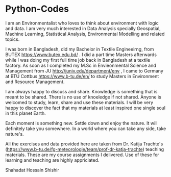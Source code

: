 # Python-Codes

I am an Environmentalist who loves to think about environment with logic and data. I am very much interested in Data Analysis specially Geospatial, Machine Learning, Statistical Analysis, Environmental Modelling and related topics.


I was born in Bangladesh, did my Bachelor in Textile Engineeirng, from BUTEX https://www.butex.edu.bd/ . I did a part time Masters afterwards while I was doing my first full time job back in Bangladesh at a textile factory. As soon as I completed my M.Sc in Envieonmental Science and Management from JU http://juniv.edu/department/env , I came to Germany at BTU Cottbus https://www.b-tu.de/en/ to study Masters in Environment and Resource Management. 


I am always happy to discuss and share. Knowledge is something that is meant to be shared. There is no use of knoeledge if not shared. Anyone is welcomed to study, learn, share and use these materials. I will be very happy to discover the fact that my materials at least inspired one single soul in this planet Earth.


Each moment is something new. Settle down and enjoy the nature. It will definitely take you somewhere.
In a world where you can take any side, take nature's.

All the exercises and data provided here are taken from Dr. Katija Trachte's (https://www.b-tu.de/fg-meteorologie/team/prof-dr-katja-trachte) teaching materials. These are my course assignments I delivered. Use of these for learning and teaching are highly appriciated. 

Shahadat Hossain Shishir
